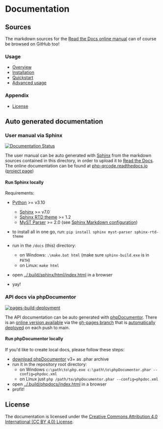 # Documentation

## Sources

The markdown sources for the [Read the Docs online manual](https://php-qrcode.readthedocs.io) can of course be browsed on GitHub too!


### Usage
- [Overview](./Usage-Overview.md)
- [Installation](./Usage-Installation.md)
- [Quickstart](./Usage-Quickstart.md)
- [Advanced usage](./Usage-Advanced-usage.md)

### Appendix
- [License](./Appendix-License.rst)

## Auto generated documentation

### User manual via Sphinx

[![Documentation Status](https://readthedocs.org/projects/php-qrcode/badge/?version=latest)](https://php-qrcode.readthedocs.io/en/latest/?badge=latest)

The user manual can be auto generated with [Sphinx](https://www.sphinx-doc.org) from the markdown sources contained in this directory, in order to upload it to [Read the Docs](https://readthedocs.org).
The online documentation can be found at [php-qrcode.readthedocs.io](https://php-qrcode.readthedocs.io) ([project page](https://readthedocs.org/projects/php-qrcode/))


#### Run Sphinx locally

Requirements:

- [Python](https://www.python.org/downloads/) >= v3.10
  - [Sphinx](https://www.sphinx-doc.org/en/master/usage/installation.html) >= v7.0
  - [Sphinx RTD theme](https://pypi.org/project/sphinx-rtd-theme/) >= 1.2
  - [MyST Parser](https://myst-parser.readthedocs.io/en/latest/intro.html) >= 2.0 (see [Sphinx Markdown configuration](https://www.sphinx-doc.org/en/master/usage/markdown.html#markdown))


- to install all in one go, run: `pip install sphinx myst-parser sphinx-rtd-theme`
- run in the `/docs` (this) directory:
  - on Windows: `.\make.bat html` (make sure `sphinx-build.exe` is in `PATH`)
  - on Linux: `make html`
- open [../.build/sphinx/html/index.html](../.build/sphinx/html/index.html) in a browser
- yay!


### API docs via phpDocumentor
[![pages-build-deployment](https://github.com/chillerlan/php-qrcode/actions/workflows/pages/pages-build-deployment/badge.svg?branch=gh-pages)](https://github.com/chillerlan/php-qrcode/actions/workflows/pages/pages-build-deployment)

The API documentation can be auto generated with [phpDocumentor](https://www.phpdoc.org/).
There is an [online version available](https://chillerlan.github.io/php-qrcode/) via the [gh-pages branch](https://github.com/chillerlan/php-qrcode/tree/gh-pages) that is [automatically deployed](https://github.com/chillerlan/php-qrcode/deployments) on each push to main.


#### Run phpDocumentor locally
If you'd like to create local docs, please follow these steps:

- [download phpDocumentor](https://github.com/phpDocumentor/phpDocumentor/releases) v3+ as .phar archive
- run it in the repository root directory:
  - on Windows `c:\path\to\php.exe c:\path\to\phpDocumentor.phar --config=phpdoc.xml`
  - on Linux just `php /path/to/phpDocumentor.phar --config=phpdoc.xml`
- open [../.build/phpdocs/index.html](../.build/phpdocs/index.html) in a browser
- profit!


## License

The documentation is licensed under the [Creative Commons Attribution 4.0 International (CC BY 4.0) License](https://creativecommons.org/licenses/by/4.0/).
